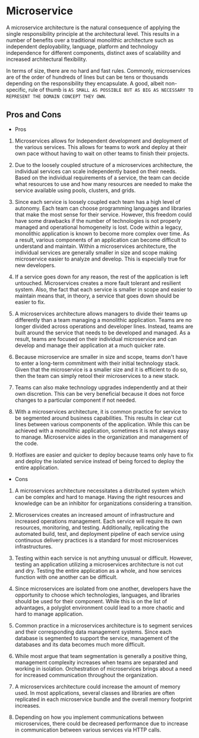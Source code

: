 # Microservice

A microservice architecture is the natural consequence of applying the single
responsibility principle at the architectural level. This results in a number of
benefits over a traditional monolithic architecture such as independent
deployability, language, platform and technology independence for different
components, distinct axes of scalability and increased architectural
flexibility.

In terms of size, there are no hard and fast rules. Commonly, microservices are
of the order of hundreds of lines but can be tens or thousands depending on the
responsibility they encapsulate. A good, albeit non-specific, rule of thumb is
`AS SMALL AS POSSIBLE BUT AS BIG AS NECESSARY TO REPRESENT THE DOMAIN CONCEPT
THEY OWN`.

## Pros and Cons

- Pros

1. Microservices allows for Independent development and deployment of the
   various services. This allows for teams to work and deploy at their own pace
   without having to wait on other teams to finish their projects.

2. Due to the loosely coupled structure of a microservices architecture, the
   individual services can scale independently based on their needs. Based on
   the individual requirements of a service, the team can decide what resources
   to use and how many resources are needed to make the service available using
   pools, clusters, and grids.

3. Since each service is loosely coupled each team has a high level of autonomy.
   Each team can choose programming languages and libraries that make the most
   sense for their service. However, this freedom could have some drawbacks if
   the number of technologies is not properly managed and operational
   homogeneity is lost. Code within a legacy, monolithic application is known to
   become more complex over time. As a result, various components of an
   application can become difficult to understand and maintain. Within a
   microservices architecture, the individual services are generally smaller in
   size and scope making microservice easier to analyze and develop. This is
   especially true for new developers.

4. If a service goes down for any reason, the rest of the application is left
   untouched. Microservices creates a more fault tolerant and resilient system.
   Also, the fact that each service is smaller in scope and easier to maintain
   means that, in theory, a service that goes down should be easier to fix.

5. A microservices architecture allows managers to divide their teams up
   differently than a team managing a monolithic application. Teams are no
   longer divided across operations and developer lines. Instead, teams are
   built around the service that needs to be developed and managed. As a result,
   teams are focused on their individual microservice and can develop and manage
   their application at a much quicker rate.

6. Because microservice are smaller in size and scope, teams don't have to enter
   a long-term commitment with their initial technology stack. Given that the
   microservice is a smaller size and it is efficient to do so, then the team
   can simply retool their microservices to a new stack.

7. Teams can also make technology upgrades independently and at their own
   discretion. This can be very beneficial because it does not force changes to
   a particular component if not needed.

8. With a microservices architecture, it is common practice for service to be
   segmented around business capabilities. This results in clear cut lines
   between various components of the application. While this can be achieved
   with a monolithic application, sometimes it is not always easy to manage.
   Microservice aides in the organization and management of the code.

9. Hotfixes are easier and quicker to deploy because teams only have to fix and
   deploy the isolated service instead of being forced to deploy the entire
   application.

- Cons

1. A microservices architecture necessitates a distributed system which can be
   complex and hard to manage. Having the right resources and knowledge can be
   an inhibitor for organizations considering a transition.

2. Microservices creates an increased amount of infrastructure and increased
   operations management. Each service will require its own resources,
   monitoring, and testing. Additionally, replicating the automated build, test,
   and deployment pipeline of each service using continuous delivery practices
   is a standard for most microservices infrastructures.

3. Testing within each service is not anything unusual or difficult. However,
   testing an application utilizing a microservices architecture is not cut and
   dry. Testing the entire application as a whole, and how services function
   with one another can be difficult.

4. Since microservices are isolated from one another, developers have the
   opportunity to choose which technologies, languages, and libraries should be
   used for their component. While this is on the list of advantages, a polyglot
   environment could lead to a more chaotic and hard to manage application.

5. Common practice in a microservices architecture is to segment services and
   their corresponding data management systems. Since each database is segmented
   to support the service, management of the databases and its data becomes much
   more difficult.

6. While most argue that team segmentation is generally a positive thing,
   management complexity increases when teams are separated and working in
   isolation. Orchestration of microservices brings about a need for increased
   communication throughout the organization.

7. A microservices architecture could increase the amount of memory used. In
   most applications, several classes and libraries are often replicated in each
   microservice bundle and the overall memory footprint increases.

8. Depending on how you implement communications between microservices, there
   could be decreased performance due to increase in communication between
   various services via HTTP calls.
